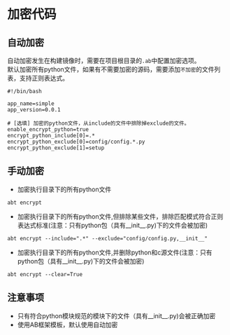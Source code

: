 # 加密代码

## 自动加密
自动加密发生在构建镜像时，需要在项目根目录的`.ab`中配置加密选项。  
默认加密所有python文件，如果有不需要加密的源码，需要添加`不加密`的文件列表，支持正则表达式。

```
#!/bin/bash

app_name=simple
app_version=0.0.1

# [选填] 加密的python文件，从include的文件中排除掉exclude的文件。
enable_encrypt_python=true
encrypt_python_include[0]=.*
encrypt_python_exclude[0]=config/config.*.py
encrypt_python_exclude[1]=setup
```


## 手动加密
- 加密执行目录下的所有python文件
```
abt encrypt
```

- 加密执行目录下的所有python文件,但排除某些文件，排除匹配模式符合正则表达式标准(注意：只有python包（具有__init__.py)下的文件会被加密)
```
abt encrypt --include=".*" --exclude="config/config.py,__init__"
```

- 加密执行目录下的所有python文件,并删除python和c源文件(注意：只有python包（具有__init__.py)下的文件会被加密)
```
abt encrypt --clear=True
```

## 注意事项
- 只有符合python模块规范的模块下的文件（具有__init__.py)会被正确加密
- 使用AB框架模板，默认使用自动加密



